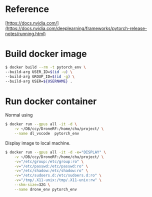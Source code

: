 # Reference
[https://docs.nvidia.com/](https://docs.nvidia.com/deeplearning/frameworks/pytorch-release-notes/running.html)

# Build docker image
```bash
$ docker build --rm -t pytorch_env \
--build-arg USER_ID=$(id -u) \
--build-arg GROUP_ID=$(id -g) \
--build-arg USER=${USERNAME} .
```

# Run docker container
Normal using
```bash
$ docker run --gpus all -it -d \
    -v ~/DB/ccy/DroneRF:/home/chu/project/ \
    --name dl_vscode  pytorch_env
```
Display image to local machine.
```bash
$ docker run --gpus all -it -d -e="DISPLAY" \
    -v ~/DB/ccy/DroneRF:/home/chu/project/ \
    -v="/etc/group:/etc/group:ro" \
    -v="/etc/passwd:/etc/passwd:ro" \
    -v="/etc/shadow:/etc/shadow:ro" \
    -v="/etc/sudoers.d:/etc/sudoers.d:ro" \
    -v="/tmp/.X11-unix:/tmp/.X11-unix:rw" \
    --shm-size=32G \
    --name drone_env pytorch_env
```
